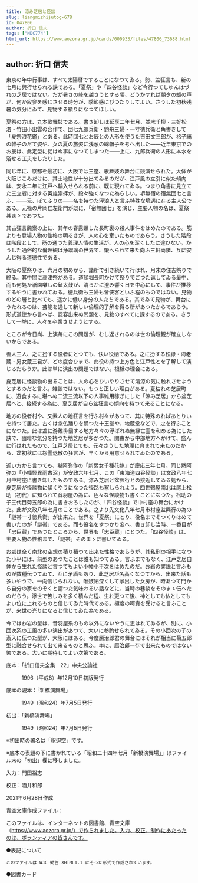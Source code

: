 ```yaml
---
title: 涼み芝居と怪談
slug: liangmizhijutog-678
id: 047806
author: 折口 信夫
tags: ["NDC774"]
html_url: https://www.aozora.gr.jp/cards/000933/files/47806_73688.html
---
```


## author: 折口 信夫

東京の年中行事は、すべて太陽暦ですることになつてゐる。勢、盆狂言も、新の七月に興行せられる訣である。「夏祭」や「四谷怪談」など今行つてしゆんはづれの芝居ではない。だが暑さの峠を越さうとする頃、どうかすれば朝夕の蜩の声が、何か寂寥を感じさせる時分が、季節感にぴつたりしてよい。さうした初秋残暑の気分にゐて、見物する積りになつてほしい。

夏祭の方は、丸本歌舞妓である。書き卸しは延享二年七月、並木千柳・三好松洛・竹田小出雲の合作で、団七九郎兵衛・釣舟三婦・一寸徳兵衛と角書きして「夏祭浪花鑑」とある。此時団七とお辰との人形を使うた吉田文三郎が、格子縞の帷子のだて姿や、女の夏の旅姿に浅葱の綿帽子を考へ出した――近年東京でのお辰は、此定型に従はぬ事になつてしまつた――上に、九郎兵衛の人形に本水を浴せる工夫をしたりした。

同じ年に、京都を最初に、大阪では三座、歌舞妓の舞台に競演せられた。大体が大阪じこみだけに、其土地性が十分出てゐるのだが、江戸風の立引に似た傾向は、安永二年に江戸へ輸入せられる前に、既に現れてゐる。つまり角書に見立てた三立者に対する英雄崇拝が、段々強くなつた為らしい。堺無宿の宿無団七と言ふ、――元、ぼてふりの――名を持つた浮浪人と言ふ特殊な境遇に在る主人公である。元禄の片岡仁左衛門が既に、「宿無団七」を演じ、主要人物の名は、夏祭其まゝであつた。

其古狂言飜案の上に、其年の春露顕した長町裏の殺人事件をはめたのである。筋よりも登場人物の性格の明るさが、人の心を牽いたものであらう。さうした階段は階段として、筋の通つた義理人情の生活が、人の心を潔くしたに違ひない。かうした通俗的な倫理観は浄瑠璃の世界で、鍛へられて来た向ふ三軒両隣、互に安んじ得る道徳性である。

大阪の夏祭りは、六月の初めから、諸所で引き続いて行はれ、月末の住吉祭りで終る。其中間に高津祭がある。道頓堀長町かけて祭りでごつた返してゐる最中、而も何処か祇園囃しの鉦太鼓が、清らかに澄み響く日を中心にして、事件が推移するやうに書かれてゐる。徳兵衛も三婦も皆侠客といふ程のものではない。見物のどの層と比べても、遥かに低い身分の人たちである。其でゐて見物が、舞台にうたれるのは、芸能を通して新しい倫理的了解を得る所があつたからであらう。形式道徳から言へば、認容出来ぬ問題を、見物のすべてに課するのである。さうして一挙に、人々を卒業させようとする。

ところが今日尚、上演毎にこの問題が、むし返されるのは世の倫理観が確立しないからである。

善人三人、之に扮する役者にとつても、快い役柄である。之に扮する松緑・海老蔵・男女蔵三君が、どの度合ひまで、此役の持つ上方色と江戸性とを了解して演じるだらうか。此は単に演出の問題ではない。根柢の理会にある。

夏芝居に怪談物の出ることは、人の心をひいやりさせて清涼の気に触れさせようとするのだと言ふ。雑談ではない。もつと正しい理由がある。夏枯れの芝居町に、遊食するに堪へぬ二流三流以下の人事雑用稼ぎにした「涼み芝居」から盆芝居へと、接続する為に、夏芝居が自ら盆狂言の傾向を持つて来ることになる。

地方の役者村や、又素人の地狂言を行ふ村々があつて、其に特殊のれぱあとりいを持つて居た。古くは念仏踊りを踊つた十王堂や、地蔵堂などで、之を行ふことになつた。此は盆に游離徘徊する地方々々の浮ばれぬ無縁亡霊を和める為にした訣で、幽暗な気分を持つた地芝居が多かつた。関東から中部地方へかけて、盛んに行はれたもので、江戸芝居とても、元々さうした地理に育まれて来たのだから、盆初秋には怨霊退散の狂言が、早くから用意せられてゐたのである。

近い方から言つても、黙阿弥作の「新累女千種花嫁」が慶応三年七月、同じ黙阿弥の「小幡怪異雨古沼」が安政六年七月、この「東海道四谷怪談」は文政八年七月中村座に書き卸したものである。涼み芝居と盆興行との接近してゐる処から、夏芝居が怪談物に傾くやうになつた径路も察しられよう。四世鶴屋南北は尾上松助（初代）に知られて音羽屋の為に、色々な怪談物も書くことになつた。松助の子三代目菊五郎の為に書きおろしたのが、「四谷怪談」で中村座の舞台にかけた。此が文政八年七月のことである。之より先文化八年七月市村座盆興行の為の「謎帯一寸徳兵衛」が出来た。世界を「夏祭」にとり、役名までそつくりはめて書いたのが「謎帯」である。而も役名をすつかり変へ、書き卸し当時、一番目が「忠臣蔵」であつたところから、世界も「忠臣蔵」にとつた。「四谷怪談」は、主要人物の性格まで、「謎帯」そのまゝに書いてゐる。

お岩は全く南北の空想の積り積つて出来た性格であらうが、其私刑の相手になつた小平には、前型のあつたことは誰も知つてゐる。言ふまでもなく、江戸芝居自体から生れた怪談と言つてもよい小幡小平次をはめたのだ。お岩の実説と言ふものが数種伝つてゐて、互に矛盾もあり、此芝居が名高くなつてから、出来た話も多いやうで、一向信じられない。唯嫉妬深くして家出した女房が、時あつて門から自分の家をのぞくと謂つた気味わるい話などに、当時の巷談をそのまゝ伝へたのだらう。浮世で苦しみを多く積んだ程、生れ更つて後、神としても仏としてもよい位に上れるものと信じてゐた時代である。極度の呵責を受けると言ふことが、来世の光りになると信じてゐた為である。

今ではお岩の型は、音羽屋系のもの以外にないやうに思はれてゐるが、別に、小団次系の工風の多い演出があつて、大いに参酌せられてゐる。その小団次の子の斎入に伝つた型が、大阪にはある。今度鴈治郎君の舞台にはそれが相当に菊五郎型に融合せられて出て来るものと思ふ。単に、鴈治郎一存で出来たものではない筈である。大いに期待してよい次第である。













底本：「折口信夫全集　22」中央公論社

　　　1996（平成8）年12月10日初版発行

底本の親本：「新橋演舞場」

　　　1949（昭和24）年7月5日発行

初出：「新橋演舞場」

　　　1949（昭和24）年7月5日発行

※初出時の署名は「釈迢空」です。

※底本の表題の下に書かれている「昭和二十四年七月「新橋演舞場」」はファイル末の「初出」欄に移しました。

入力：門田裕志

校正：酒井和郎

2021年6月28日作成

青空文庫作成ファイル：

このファイルは、インターネットの図書館、青空文庫（https://www.aozora.gr.jp/）で作られました。入力、校正、制作にあたったのは、ボランティアの皆さんです。











●表記について


	このファイルは W3C 勧告 XHTML1.1 にそった形式で作成されています。







●図書カード